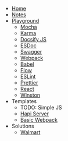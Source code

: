 * [Home](/)
* [Notes](/NOTES/)
* [Playground](play/)
  * [Mocha](play/test.mocha/)
  * [Karma](play/test.karma/)
  * [Docsify JS](play/test.docsify/docs/)
  * [ESDoc](play/test.esdoc/)
  * [Swagger](play/test.swagger/)
  * [Webpack](play/test.webpack/)
  * [Babel](play/test.babel/)
  * [Flow](play/test.flow/)
  * [ESLint](play/test.eslint/)
  * [Prettier](play/test.prettier/)
  * [React](play/test.react/)
  * [Winston](play/test.winston/)
* Templates
  * TODO: Simple JS
  * [Hapi Server](https://devlinjunker.github.io/template.node.hapi/)
  * [Basic Webpack](https://github.com/devlinjunker/basic.webpack/)
* Solutions
  * [Walmart](sol/walmart.md)
